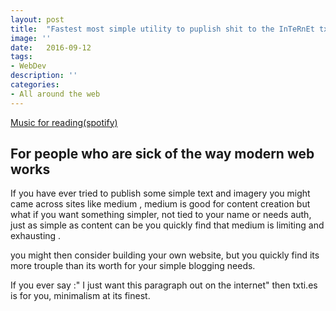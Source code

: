 ```yaml
---
layout: post
title:  "Fastest most simple utility to puplish shit to the InTeRnEt txti.es"
image: ''
date:   2016-09-12
tags:
- WebDev
description: ''
categories:
- All around the web 
---
```


<p class="music-read"><a href="spotify:track:4DAZ8UYNpWVIV46aLkN2Qp">Music for reading(spotify)</a></p>




## For people who are sick of the way modern web works

If you have ever tried to publish some simple text and imagery you might came across sites like medium , medium is good for content creation but what if you want something simpler, not tied to your name or needs auth, just as simple as content can be you quickly find that medium is limiting and exhausting .

you might then consider building your own website, but you quickly find its more trouple than its worth for your simple blogging needs.

If you ever say :" I just want this paragraph out on the internet" then txti.es is for you, minimalism at its finest.

